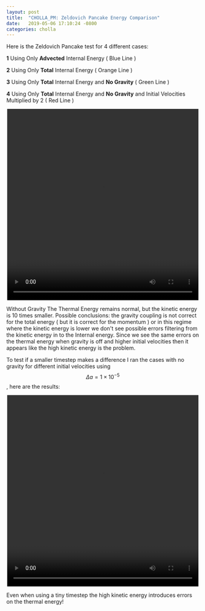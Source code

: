 ```yaml
---
layout: post
title:  "CHOLLA_PM: Zeldovich Pancake Energy Comparison"
date:   2019-05-06 17:10:24 -0800
categories: cholla
---
```



Here is the Zeldovich Pancake test for 4 different cases:

**1** Using Only **Advected** Internal Energy ( Blue Line )

**2** Using Only **Total** Internal Energy ( Orange Line )

**3** Using Only **Total** Internal Energy and **No Gravity** ( Green Line )

**4** Using Only **Total** Internal Energy and **No Gravity** and Initial Velocities Multiplied by 2 ( Red Line )

<div style="text-align: center">
<video src="{{ site.url }}assets/videos/zeldovich_energy_1.mp4" width="500" height="500" controls preload> </video>
</div>

Without Gravity The Thermal Energy remains normal, but the kinetic energy is 10 times smaller. Possible conclusions: the gravity coupling is not correct for the total energy ( but it is correct for the momentum ) or in this regime where the kinetic energy is lower we don't see possible errors filtering from the kinetic energy in to the Internal energy. Since we see the same errors on the thermal energy when gravity is off and higher initial velocities then it appears like the high kinetic energy is the problem. 

To test if a smaller timestep makes a difference I ran the cases with no gravity for different initial velocities using $$\Delta a=1 \times 10^{-5}$$, here are the results:

<div style="text-align: center">
<video src="{{ site.url }}assets/videos/zeldovich_energy_da00001.mp4" width="500" height="500" controls preload> </video>
</div>

Even when using a tiny timestep the high kinetic energy introduces errors on the thermal energy!
